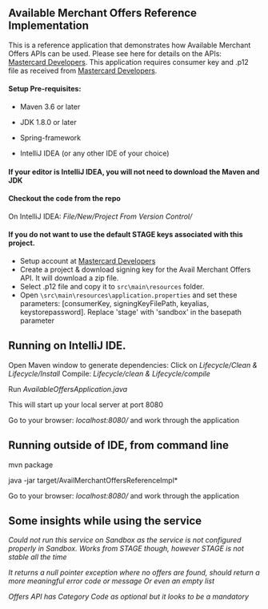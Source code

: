 ## Available Merchant Offers Reference Implementation

This is a reference application that demonstrates how Available Merchant Offers APIs can be used. 
Please see here for details on the APIs: [Mastercard Developers](https://developer.mastercard.com/product/avail-merchant-offers). 
This application requires consumer key and .p12 file as received from [Mastercard Developers](https://developer.mastercard.com/dashboard).

#### Setup Pre-requisites:

 - Maven 3.6 or later

- JDK 1.8.0 or later

- Spring-framework  

- IntelliJ IDEA (or any other IDE of your choice)

#### If your editor is IntelliJ IDEA, you will not need to download the Maven and JDK 

#### Checkout the code from the repo
On IntelliJ IDEA: 
*File/New/Project From Version Control/* 

#### If you do not want to use the default STAGE keys associated with this project. 
 - Setup account at [Mastercard Developers](https://developer.mastercard.com/account/sign-up)   
 - Create a project & download signing key for the Avail Merchant Offers API. It will download a zip file.  
 - Select .p12 file and copy it to `src\main\resources` folder.
 - Open `\src\main\resources\application.properties` and set these parameters: [consumerKey, signingKeyFilePath, keyalias, keystorepassword]. Replace 'stage' with 'sandbox' in the basepath parameter 

## Running on IntelliJ IDE. 
 Open Maven window to generate dependencies: Click on *Lifecycle/Clean & Lifecycle/Install*
 Compile: *Lifecycle/clean & Lifecycle/compile*
 
 Run *AvailableOffersApplication.java*
 
This will start up your local server at port 8080 

Go to your browser: *localhost:8080/* and work through the application 

## Running outside of IDE, from command line
mvn package

java -jar target/AvailMerchantOffersReferenceImpl*

Go to your browser: *localhost:8080/* and work through the application 

## Some insights while using the service
 *Could not run this service on Sandbox as the service is not configured properly in Sandbox. Works from STAGE though, however STAGE is not stable all the time*
  
 *It returns a null pointer exception where no offers are found, should return a more meaningful error code or message Or even an empty list*
 
 *Offers API has Category Code as optional but it looks to be a mandatory*   
